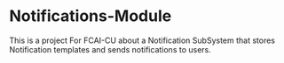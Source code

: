 # Notifications-Module
This is a project For FCAI-CU about a Notification SubSystem that stores Notification templates and sends notifications to users.
